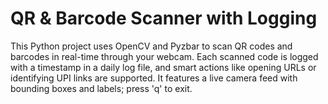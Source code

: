 # QR & Barcode Scanner with Logging

This Python project uses OpenCV and Pyzbar to scan QR codes and barcodes in real-time through your webcam. 
Each scanned code is logged with a timestamp in a daily log file, and smart actions like opening URLs or identifying UPI links are supported. 
It features a live camera feed with bounding boxes and labels; press 'q' to exit.
